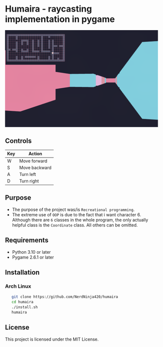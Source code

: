
# Humaira - raycasting implementation in pygame

![Screenshot](./assets/humaira.png)

## Controls

| Key  | Action        |
|------|---------------|
| W    | Move forward  |
| S    | Move backward |
| A    | Turn left     |
| D    | Turn right    |

## Purpose

- The purpose of the project was/is `Recreational programming`. 
- The extreme use of `OOP` is due to the fact that i want character 6. Although
there are `6` classes in the whole program, the only actually helpful class is the 
`Coordinate` class. All others can be omitted.

## Requirements

- Python 3.10 or later
- Pygame 2.6.1 or later

## Installation
### Arch Linux

```sh
   git clone https://github.com/NerdNinja420/humaira
   cd humaira
   ./install.sh
   humaira
```

## License

This project is licensed under the MIT License.

